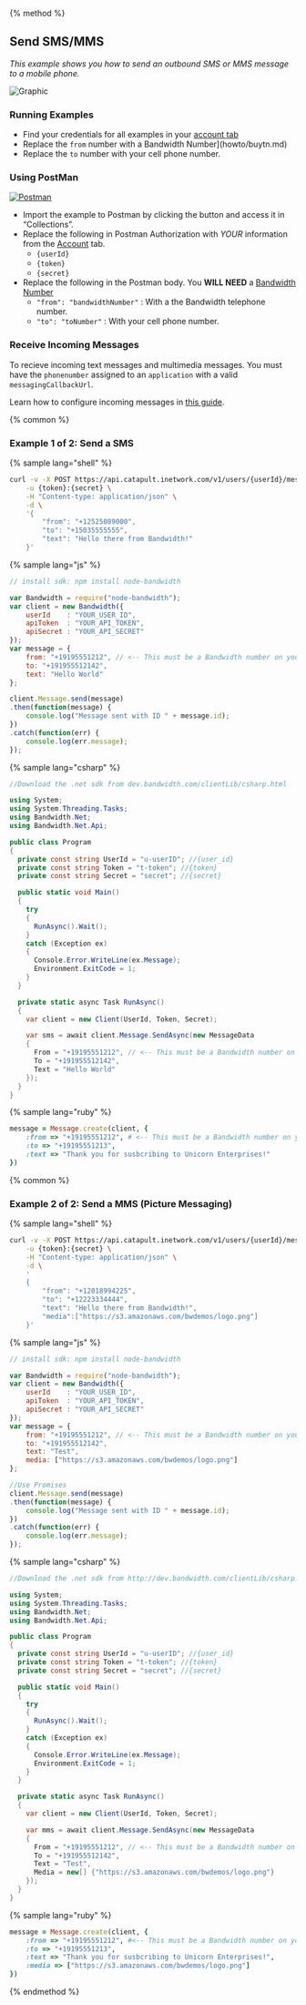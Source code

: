 {% method %}
## Send SMS/MMS
*_This example shows you how to send an outbound SMS or MMS message to a mobile phone._*

![Graphic](images/how-to-send-sms.png)

### Running Examples

* Find your credentials for all examples in your [account tab](../security.md)
* Replace the <code class="delete">from</code> number with a Bandwidth Number](howto/buytn.md)
* Replace the <code class="delete">to</code> number with your cell phone number.

### Using PostMan

<a href="https://app.getpostman.com/run-collection/8aec904a67e85cbbede2" class="aimg">![Postman](images/postman.svg)</a>

* Import the example to Postman by clicking the button and access it in “Collections”.
* Replace the following in Postman Authorization with _YOUR_  information from the [Account](../security.md) tab.
    * `{userId}`
    * `{token}`
    * `{secret}`
* Replace the following in the Postman body. You **WILL NEED** a [Bandwidth Number](buytn.md)
    * `"from": "bandwidthNumber"` : With a the Bandwidth telephone number.
    * `"to": "toNumber"` : With your cell phone number.

### Receive Incoming Messages

To recieve incoming text messages and multimedia messages. You must have the `phonenumber` assigned to an `application` with a valid `messagingCallbackUrl`.

Learn how to configure incoming messages in [this guide](incomingCallandMessaging.md).

{% common %}
### Example 1 of 2: Send a SMS

{% sample lang="shell" %}

```bash
curl -v -X POST https://api.catapult.inetwork.com/v1/users/{userId}/messages \
    -u {token}:{secret} \
    -H "Content-type: application/json" \
    -d \
    '{
        "from": "+12525089000",
        "to": "+15035555555",
        "text": "Hello there from Bandwidth!"
    }'
```

{% sample lang="js" %}

```js
// install sdk: npm install node-bandwidth

var Bandwidth = require("node-bandwidth");
var client = new Bandwidth({
    userId    : "YOUR_USER_ID",
    apiToken  : "YOUR_API_TOKEN",
    apiSecret : "YOUR_API_SECRET"
});
var message = {
    from: "+19195551212", // <-- This must be a Bandwidth number on your account
    to: "+191955512142",
    text: "Hello World"
};

client.Message.send(message)
.then(function(message) {
    console.log("Message sent with ID " + message.id);
})
.catch(function(err) {
    console.log(err.message);
});
```

{% sample lang="csharp" %}

```csharp
//Download the .net sdk from dev.bandwidth.com/clientLib/csharp.html

using System;
using System.Threading.Tasks;
using Bandwidth.Net;
using Bandwidth.Net.Api;

public class Program
{
  private const string UserId = "u-userID"; //{user_id}
  private const string Token = "t-token"; //{token}
  private const string Secret = "secret"; //{secret}

  public static void Main()
  {
    try
    {
      RunAsync().Wait();
    }
    catch (Exception ex)
    {
      Console.Error.WriteLine(ex.Message);
      Environment.ExitCode = 1;
    }
  }

  private static async Task RunAsync()
  {
    var client = new Client(UserId, Token, Secret);

    var sms = await client.Message.SendAsync(new MessageData
    {
      From = "+19195551212", // <-- This must be a Bandwidth number on your account
      To = "+191955512142",
      Text = "Hello World"
    });
  }
}
```


{% sample lang="ruby" %}

```ruby
message = Message.create(client, {
    :from => "+19195551212", # <-- This must be a Bandwidth number on your account
    :to => "+19195551213",
    :text => "Thank you for susbcribing to Unicorn Enterprises!"
})
```

{% common %}
### Example 2 of 2: Send a MMS (Picture Messaging)

{% sample lang="shell" %}

```bash
curl -v -X POST https://api.catapult.inetwork.com/v1/users/{userId}/messages \
    -u {token}:{secret} \
    -H "Content-type: application/json" \
    -d \
    '
    {
        "from": "+12018994225",
        "to": "+12223334444",
        "text": "Hello there from Bandwidth!",
        "media":["https://s3.amazonaws.com/bwdemos/logo.png"]
    }'
```

{% sample lang="js" %}

```js
// install sdk: npm install node-bandwidth

var Bandwidth = require("node-bandwidth");
var client = new Bandwidth({
    userId    : "YOUR_USER_ID",
    apiToken  : "YOUR_API_TOKEN",
    apiSecret : "YOUR_API_SECRET"
});
var message = {
    from: "+19195551212", // <-- This must be a Bandwidth number on your account
    to: "+191955512142",
    text: "Test",
    media: ["https://s3.amazonaws.com/bwdemos/logo.png"]
};

//Use Promises
client.Message.send(message)
.then(function(message) {
    console.log("Message sent with ID " + message.id);
})
.catch(function(err) {
    console.log(err.message);
});
```


{% sample lang="csharp" %}

```csharp
//Download the .net sdk from http://dev.bandwidth.com/clientLib/csharp.html

using System;
using System.Threading.Tasks;
using Bandwidth.Net;
using Bandwidth.Net.Api;

public class Program
{
  private const string UserId = "u-userID"; //{user_id}
  private const string Token = "t-token"; //{token}
  private const string Secret = "secret"; //{secret}

  public static void Main()
  {
    try
    {
      RunAsync().Wait();
    }
    catch (Exception ex)
    {
      Console.Error.WriteLine(ex.Message);
      Environment.ExitCode = 1;
    }
  }

  private static async Task RunAsync()
  {
    var client = new Client(UserId, Token, Secret);

    var mms = await client.Message.SendAsync(new MessageData
    {
      From = "+19195551212", // <-- This must be a Bandwidth number on your account
      To = "+191955512142",
      Text = "Test",
      Media = new[] {"https://s3.amazonaws.com/bwdemos/logo.png"}
    });
  }
}
```

{% sample lang="ruby" %}

```ruby
message = Message.create(client, {
    :from => "+19195551212", #<-- This must be a Bandwidth number on your account
    :to => "+19195551213",
    :text => "Thank you for susbcribing to Unicorn Enterprises!",
    :media => ["https://s3.amazonaws.com/bwdemos/logo.png"]
})
```



{% endmethod %}